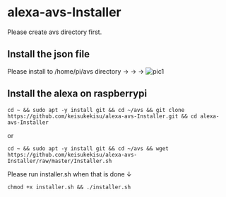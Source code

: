 # alexa-avs-Installer
Please create avs directory first.
## Install the json file
Please install to /home/pi/avs directory
→ → →
![pic1](https://github.com/keisukekisu/alexa-avs-Installer/blob/master/pic/pic1.png)
## Install the alexa on raspberrypi
```
cd ~ && sudo apt -y install git && cd ~/avs && git clone https://github.com/keisukekisu/alexa-avs-Installer.git && cd alexa-avs-Installer
```
or
```
cd ~ && sudo apt -y install git && cd ~/avs && wget https://github.com/keisukekisu/alexa-avs-Installer/raw/master/Installer.sh
```
Please run installer.sh when that is done ↓
```
chmod +x installer.sh && ./installer.sh
```
